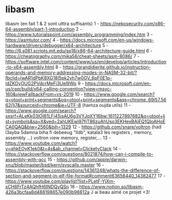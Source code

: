 # libasm
libasm (en fait 1 & 2 sont ulttra suffisants)
1 - https://nekosecurity.com/x86-64-assembly/part-1-introduction 
2 - https://www.tutorialspoint.com/assembly_programming/index.htm 
3 - https://asmtutor.com/ 
4 - https://docs.microsoft.com/en-us/windows-hardware/drivers/debugger/x64-architecture 
5 - http://6.s081.scripts.mit.edu/sp18/x86-64-architecture-guide.html 
6 - https://cheatography.com/mika56/cheat-sheets/asm-8086/ 
7 - https://software.intel.com/content/www/us/en/develop/articles/introduction-to-x64-assembly.html 
8 - https://grandidierite.github.io/instruction-operands-and-memory-addressing-modes-in-NASM-32-bit/?fbclid=IwAR1dPbK8XG18I5pk2vh7w0GV_6pF0E1p-ldZKDyOUG2PVdcrMeFi3Uel9Wo 
9 - https://docs.microsoft.com/en-us/cpp/build/x64-calling-convention?view=msvc-160&viewFallbackFrom=vs-2019 
10 - https://www.google.com/search?q=otool+print+segments&oq=otool+print+segments&aqs=chrome..69i57.5662j1j7&sourceid=chrome&ie=UTF-8 (hamza oujda utils) 
11 - https://www.google.com/search?sxsrf=ALeKk03lOI81LFj45isAU6g3VYJqXY16bw:1611227897682&q=otool+list+symbols&sa=X&ved=2ahUKEwi97fjT86zuAhUso3EKHexBAjEQ1QIoAHoECA0QAQ&biw=2560&bih=1329 
12 - https://github.com/snare/voltron (had l3ayba 5damna biha fi debeeug "lldb", katala3 les registers , memory, assembly ...) voltron view memory, register,... 
13 - https://www.youtube.com/watch?v=qhkEOyK1ek0&t=4s&ab_channel=ClicketyClack 
14 - https://stackoverflow.com/questions/8021874/how-can-i-compile-to-assembly-with-gcc 
15 - https://github.com/apple/darwin-xnu/blob/master/bsd/kern/syscalls.master 
16 - https://stackoverflow.com/questions/14361248/whats-the-difference-of-section-and-segment-in-elf-file-format#comment63656440_14382477 
17 - https://www.youtube.com/playlist?list=PLetF-YjXm-sCH6FrTz4AQhfH6INDQvQSn 
18 - https://www.notion.so/libasm-426a3bcfaa8d488198657e090b98812a 
J ai beau aimé ce projet <3!
